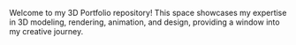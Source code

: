 Welcome to my 3D Portfolio repository! This space showcases my expertise in 3D modeling, rendering, animation, and design, providing a window into my creative journey.

